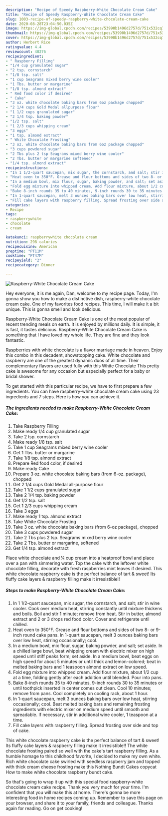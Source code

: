 ```yaml
---
description: "Recipe of Speedy Raspberry-White Chocolate Cream Cake"
title: "Recipe of Speedy Raspberry-White Chocolate Cream Cake"
slug: 1003-recipe-of-speedy-raspberry-white-chocolate-cream-cake
date: 2020-08-28T23:04:50.035Z
image: https://img-global.cpcdn.com/recipes/53990b1496d2757d/751x532cq70/raspberry-white-chocolate-cream-cake-recipe-main-photo.jpg
thumbnail: https://img-global.cpcdn.com/recipes/53990b1496d2757d/751x532cq70/raspberry-white-chocolate-cream-cake-recipe-main-photo.jpg
cover: https://img-global.cpcdn.com/recipes/53990b1496d2757d/751x532cq70/raspberry-white-chocolate-cream-cake-recipe-main-photo.jpg
author: Herbert Rice
ratingvalue: 4.4
reviewcount: 40276
recipeingredient:
- " Raspberry Filling"
- "1/4 cup granulated sugar"
- "2 tsp. cornstarch"
- "1/8 tsp. salt"
- "1 cup Seagrams mixed berry wine cooler"
- "1 Tbs. butter or margarine"
- "1/8 tsp. almond extract"
- " Red food color if desired"
- " Cake"
- "3 oz. white chocolate baking bars from 6oz package chopped"
- "2 1/4 cups Gold Medal allpurpose flour"
- "1 1/2 cups granulated sugar"
- "2 1/4 tsp. baking powder"
- "1/2 tsp. salt"
- "1 2/3 cups whipping cream"
- "3 eggs"
- "1 tsp. almond extract"
- " White Chocolate Frosting"
- "3 oz. white chocolate baking bars from 6oz package chopped"
- "3 cups powdered sugar"
- "2 Tbs plus 2 tsp Seagrams mixed berry wine cooler"
- "2 Tbs. butter or margarine softened"
- "1/4 tsp. almond extract"
recipeinstructions:
- "In 1 1/2-quart saucepan, mix sugar, the cornstarch, and salt; stir in wine cooler. Cook over medium heat, stirring constantly until mixture thickens and boils. Boil and stir 1 minute; remove from heat. Stir in butter, almond extract and 2 or 3 drops red food color. Cover and refrigerate until chilled."
- "Heat oven to 350°F. Grease and flour bottoms and sides of two 8- or 9-inch round cake pans. In 1-quart saucepan, melt 3 ounces baking bars over low heat, stirring occasionally; cool."
- "In a medium bowl, mix flour, sugar, baking powder, and salt; set aside. In a chilled large bowl, beat whipping cream with electric mixer on high speed until stiff peaks form; set aside. In a medium bowl, beat eggs on high speed for about 5 minutes or until thick and lemon-colored; beat in melted baking bars and 1 teaspoon almond extract on low speed."
- "Fold egg mixture into whipped cream. Add flour mixture, about 1/2 cup at a time, folding gently after each addition until blended. Pour into pans."
- "Bake 8-inch rounds 35 to 40 minutes, 9-inch rounds 30 to 35 minutes or until toothpick inserted in center comes out clean. Cool 10 minutes; remove from pans. Cool completely on cooling rack, about 1 hour."
- "In 1-quart saucepan, melt 3 ounces baking bars over low heat, stirring occasionally; cool. Beat melted baking bars and remaining frosting ingredients with electric mixer on medium speed until smooth and spreadable. If necessary, stir in additional wine cooler, 1 teaspoon at a time."
- "Fill cake layers with raspberry filling. Spread frosting over side and top of cake."
categories:
- Recipe
tags:
- raspberrywhite
- chocolate
- cream

katakunci: raspberrywhite chocolate cream 
nutrition: 298 calories
recipecuisine: American
preptime: "PT11M"
cooktime: "PT47M"
recipeyield: "2"
recipecategory: Dinner

---
```



![Raspberry-White Chocolate Cream Cake](https://img-global.cpcdn.com/recipes/53990b1496d2757d/751x532cq70/raspberry-white-chocolate-cream-cake-recipe-main-photo.jpg)

Hey everyone, it is me again, Dan, welcome to my recipe page. Today, I'm gonna show you how to make a distinctive dish, raspberry-white chocolate cream cake. One of my favorites food recipes. This time, I will make it a bit unique. This is gonna smell and look delicious.

Raspberry-White Chocolate Cream Cake is one of the most popular of recent trending meals on earth. It is enjoyed by millions daily. It is simple, it is fast, it tastes delicious. Raspberry-White Chocolate Cream Cake is something that I have loved my whole life. They are fine and they look fantastic.

Raspberries with white chocolate is a flavor marriage made in heaven. Enjoy this combo in this decadent, showstopping cake. White chocolate and raspberry are one of the greatest dynamic duos of all time. Their complementary flavors are used fully with this White Chocolate This pretty cake is awesome for any occasion but especially perfect for a baby or bridal shower.


To get started with this particular recipe, we have to first prepare a few ingredients. You can have raspberry-white chocolate cream cake using 23 ingredients and 7 steps. Here is how you can achieve it.

<!--inarticleads1-->

##### The ingredients needed to make Raspberry-White Chocolate Cream Cake:

1. Take  Raspberry Filling
1. Make ready 1/4 cup granulated sugar
1. Take 2 tsp. cornstarch
1. Make ready 1/8 tsp. salt
1. Take 1 cup Seagrams mixed berry wine cooler
1. Get 1 Tbs. butter or margarine
1. Take 1/8 tsp. almond extract
1. Prepare  Red food color, if desired
1. Make ready  Cake
1. Prepare 3 oz. white chocolate baking bars (from 6-oz. package), chopped
1. Get 2 1/4 cups Gold Medal all-purpose flour
1. Take 1 1/2 cups granulated sugar
1. Take 2 1/4 tsp. baking powder
1. Get 1/2 tsp. salt
1. Get 1 2/3 cups whipping cream
1. Take 3 eggs
1. Make ready 1 tsp. almond extract
1. Take  White Chocolate Frosting
1. Take 3 oz. white chocolate baking bars (from 6-oz package), chopped
1. Take 3 cups powdered sugar
1. Take 2 Tbs plus 2 tsp. Seagrams mixed berry wine cooler
1. Take 2 Tbs. butter or margarine, softened
1. Get 1/4 tsp. almond extract


Place white chocolate and ¼ cup cream into a heatproof bowl and place over a pan with simmering water. Top the cake with the leftover white chocolate filling, decorate with fresh raspberries mint leaves if desired. This white chocolate raspberry cake is the perfect balance of tart &amp; sweet! Its fluffy cake layers &amp; raspberry filling make it irresistible!! 

<!--inarticleads2-->

##### Steps to make Raspberry-White Chocolate Cream Cake:

1. In 1 1/2-quart saucepan, mix sugar, the cornstarch, and salt; stir in wine cooler. Cook over medium heat, stirring constantly until mixture thickens and boils. Boil and stir 1 minute; remove from heat. Stir in butter, almond extract and 2 or 3 drops red food color. Cover and refrigerate until chilled.
1. Heat oven to 350°F. Grease and flour bottoms and sides of two 8- or 9-inch round cake pans. In 1-quart saucepan, melt 3 ounces baking bars over low heat, stirring occasionally; cool.
1. In a medium bowl, mix flour, sugar, baking powder, and salt; set aside. In a chilled large bowl, beat whipping cream with electric mixer on high speed until stiff peaks form; set aside. In a medium bowl, beat eggs on high speed for about 5 minutes or until thick and lemon-colored; beat in melted baking bars and 1 teaspoon almond extract on low speed.
1. Fold egg mixture into whipped cream. Add flour mixture, about 1/2 cup at a time, folding gently after each addition until blended. Pour into pans.
1. Bake 8-inch rounds 35 to 40 minutes, 9-inch rounds 30 to 35 minutes or until toothpick inserted in center comes out clean. Cool 10 minutes; remove from pans. Cool completely on cooling rack, about 1 hour.
1. In 1-quart saucepan, melt 3 ounces baking bars over low heat, stirring occasionally; cool. Beat melted baking bars and remaining frosting ingredients with electric mixer on medium speed until smooth and spreadable. If necessary, stir in additional wine cooler, 1 teaspoon at a time.
1. Fill cake layers with raspberry filling. Spread frosting over side and top of cake.


This white chocolate raspberry cake is the perfect balance of tart &amp; sweet! Its fluffy cake layers &amp; raspberry filling make it irresistible!! The white chocolate frosting paired so well with the cake&#39;s tart raspberry filling. As a humble homage to this childhood favorite, I decided to make my own white. Rich white chocolate cake swirled with seedless raspberry jam and topped with thick cream cheese frosting make this Nothing Bundt Cakes copycat How to make white chocolate raspberry bundt cake. 

So that's going to wrap it up with this special food raspberry-white chocolate cream cake recipe. Thank you very much for your time. I'm confident that you will make this at home. There's gonna be more interesting food in home recipes coming up. Remember to save this page on your browser, and share it to your family, friends and colleague. Thanks again for reading. Go on get cooking!
